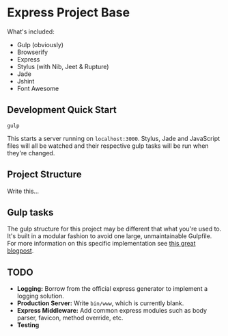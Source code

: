 # Express Project Base

What's included:

* Gulp (obviously)
* Browserify
* Express
* Stylus (with Nib, Jeet & Rupture)
* Jade
* Jshint
* Font Awesome

## Development Quick Start

```
gulp
```

This starts a server running on `localhost:3000`. Stylus, Jade and JavaScript files will all be watched and their respective gulp tasks will be run when they're changed.

## Project Structure

Write this...

## Gulp tasks

The gulp structure for this project may be different that what you're used to. It's built in a modular fashion to avoid one large, unmaintainable Gulpfile. For more information on this specific implementation see [this great blogpost][blogpost].

[blogpost]: http://viget.com/extend/gulp-browserify-starter-faq

## TODO

* **Logging:** Borrow from the official express generator to implement a logging solution.
* **Production Server:** Write `bin/www`, which is currently blank.
* **Express Middleware:** Add common express modules such as body parser, favicon, method override, etc.
* **Testing**
